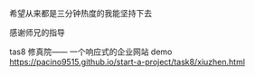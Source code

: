 ﻿希望从来都是三分钟热度的我能坚持下去

感谢师兄的指导



tas8 修真院—— 一个响应式的企业网站
demo  https://pacino9515.github.io/start-a-project/task8/xiuzhen.html
